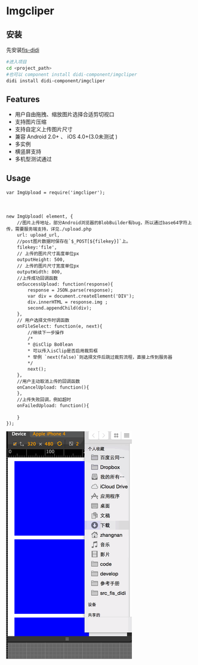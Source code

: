 # Imgcliper


## 安装

先安装[fis-didi](https://github.com/webzhangnan/fis-didi)

```bash
#进入项目
cd <project_path>
#也可以 component install didi-component/imgcliper 
didi install didi-component/imgcliper
```



## Features

- 用户自由拖拽、缩放图片选择合适剪切视口
- 支持图片压缩
- 支持自定义上传图片尺寸
- 兼容 Android 2.0+ 、 iOS 4.0+(3.0未测试	)
- 多实例
- 横竖屏支持
- 多机型测试通过


## Usage

```
var ImgUpload = require('imgcliper');



new ImgUpload( element, {
	//图片上传地址，部分Android浏览器的BlobBuilder有bug，所以通过base64字符上传，需要服务端支持，详见./upload.php
	url: upload_url,
	//post图片数据时保存在`$_POST[${filekey}]`上。
	filekey:'file',
	// 上传的图片尺寸高度单位px
	outputHeight: 500,
	// 上传的图片尺寸宽度单位px
	outputWidth: 800,
	//上传成功回调函数
	onSuccessUpload: function(response){
		response = JSON.parse(response);
		var div = document.createElement('DIV');
		div.innerHTML = response.img ;
		second.appendChild(div);
	},
	// 用户选择文件时调函数
	onFileSelect: function(e, next){
		//继续下一步操作
		/*
		* @isClip Bo0lean
		* 可以传入isClip是否启用裁剪框
		* 举例 `next(false)`则选择文件后跳过裁剪流程，直接上传到服务器
		*/
		next();
	},
	//用户主动取消上传的回调函数
	onCancelUpload: function(){
	},
	//上传失败回调，例如超时
	onFailedUpload: function(){
		
	}
});

```


![图片演示](./2.gif)